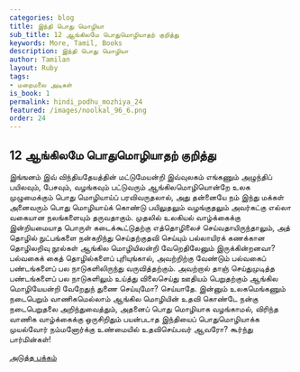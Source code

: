 ```yaml
---
categories: blog
title: இந்தி பொது மொழியா
sub_title: 12 ஆங்கிலமே பொதுமொழியாதற் குறித்து
keywords: More, Tamil, Books
description: இந்தி பொது மொழியா
author: Tamilan
layout: Ruby
tags:
- மறைமலை அடிகள்
is_book: 1
permalink: hindi_podhu_mozhiya_24
featured: /images/noolkal_96_6.png
order: 24
---
```

## 12 ஆங்கிலமே பொதுமொழியாதற் குறித்து

இங்ஙனம் இவ் விந்தியதேயத்தின் மட்டுமேயன்றி இவ்வுலகம் எங்கணும் அழுந்திப் பயிலவும், பேசவும், வழங்கவும் பட்டுவரும் ஆங்கிலமொழியொன்றே உலக முழுமைக்கும் பொது மொழியாய்ப் பரவிவருதலால், அது தன்னையே நம் இந்து மக்கள் அனைவரும் பொது மொழியாய்க் கொண்டு பயிலுதலும் வழங்குதலும் அவர்கட்கு எல்லா வகையான நலங்களையும் தருவதாகும். முதலில் உலகியல் வாழ்க்கைக்கு இன்றியமையாத பொருள் கடைக்கூட்டுதற்கு எத்தொழிலைச் செய்வதாயிருந்தாலும், அத் தொழில் நுட்பங்களை நன்கறிந்து செய்தற்குதவி செய்யும் பல்லாயிரக் கணக்கான தொழிலறிவு நூல்கள் ஆங்கில மொழியிலன்றி வேறெதிலேனும் இருக்கின்றனவா? பல்வகைக் கைத் தொழில்களைப் புரியுங்கால், அவற்றிற்கு வேண்டும் பல்வகைப் பண்டங்களைப் பல நாடுகளிலிருந்து வருவித்தற்கும். அவற்றால் தாஞ் செய்துமுடித்த பண்டங்களைப் பல நாடுகளிலும் உய்த்து விலைசெய்து ஊதியம் பெறுதற்கும் ஆங்கில மொழியேயன்றி வேறேதுந் துணை செய்யுமோ? செய்யாதே. இன்னும் உலகமெங்கணும் நடைபெறும் வாணிகமெல்லாம் ஆங்கில மொழியின் உதவி கொண்டே நன்கு நடைபெறுதலை அறிந்துவைத்தும், அதனைப் பொது மொழியாக வழங்காமல், விரிந்த வாணிக வாழ்க்கைக்கு ஒருசிறிதும் பயன்படாத இந்தியைப் பொதுமொழியாக்க முயல்வோர் நம்மனோர்க்கு உண்மையில் உதவிசெய்பவர் ஆவரோ? கூர்ந்து பார்மின்கள்!

[அடுத்த பக்கம்](hindi_podhu_mozhiya_25)